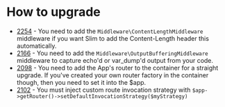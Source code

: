 # How to upgrade

* [2254] - You need to add the `Middleware\ContentLengthMiddleware` middleware if you want Slim to add the Content-Length header this automatically.
* [2166] - You need to add the `Middleware\OutputBufferingMiddleware` middleware to capture echo'd or var_dump'd output from your code.
* [2098] - You need to add the App's router to the container for a straight upgrade. If you've created your own router factory in the container though, then you need to set it into the $app.
* [2102] - You must inject custom route invocation strategy with `$app->getRouter()->setDefaultInvocationStrategy($myStrategy)`

[2254]: https://github.com/slimphp/Slim/pull/2254
[2166]: https://github.com/slimphp/Slim/pull/2166
[2098]: https://github.com/slimphp/Slim/pull/2098
[2102]: https://github.com/slimphp/Slim/pull/2102
